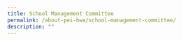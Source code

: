 ```yaml
---
title: School Management Committee
permalink: /about-pei-hwa/school-management-committee/
description: ""
---
```

